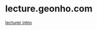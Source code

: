 # lecture.geonho.com

[lecturer intro](https://docs.google.com/presentation/d/1ho8D5E6-V9q6tz8HZkTgpMjto8d7ZFSX2S_DyCVd0NI/edit?usp=sharing)